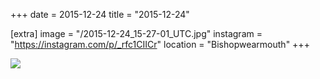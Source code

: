 +++
date = 2015-12-24
title = "2015-12-24"

[extra]
image = "/2015-12-24_15-27-01_UTC.jpg"
instagram = "https://instagram.com/p/_rfc1CIICr"
location = "Bishopwearmouth"
+++

<img src="/2015-12-24_15-27-01_UTC.jpg" />
